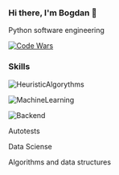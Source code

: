 ### Hi there, I'm Bogdan 👋
Python software engineering

[![Code Wars](https://www.codewars.com/users/socloseeee/badges/large)](https://www.codewars.com/users/socloseeee/)

### Skills

![HeuristicAlgorythms](https://img.shields.io/badge/HEURISTIC%20ALGORYTHMS-yellow?logo=github&logoColor=white)

![MachineLearning](https://img.shields.io/badge/MACHINE%20LEARNING-lightgrey?logo=anaconda&logoColor=green)

![Backend](https://img.shields.io/badge/BACKEND-red?logo=python&logoColor=white)

Autotests

Data Sciense

Algorithms and data structures
